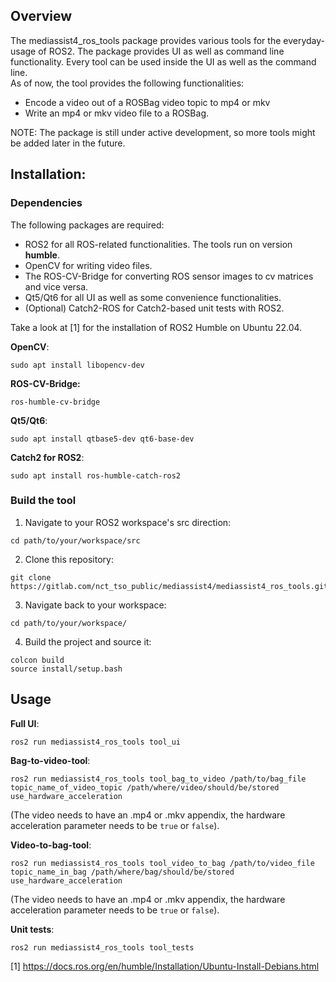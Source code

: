 ## Overview

The mediassist4_ros_tools package provides various tools for the everyday-usage of ROS2. The package provides UI as well as command line functionality. Every tool can be used inside the UI as well as the command line.\
As of now, the tool provides the following functionalities:
- Encode a video out of a ROSBag video topic to mp4 or mkv
- Write an mp4 or mkv video file to a ROSBag.

NOTE: The package is still under active development, so more tools might be added later in the future.

## Installation:

### Dependencies

The following packages are required:
- ROS2 for all ROS-related functionalities. The tools run on version **humble**.
- OpenCV for writing video files.
- The ROS-CV-Bridge for converting ROS sensor images to cv matrices and vice versa.
- Qt5/Qt6 for all UI as well as some convenience functionalities.
- (Optional) Catch2-ROS for Catch2-based unit tests with ROS2.

Take a look at [1] for the installation of ROS2 Humble on Ubuntu 22.04.

**OpenCV**:
```
sudo apt install libopencv-dev
```

**ROS-CV-Bridge:**
```
ros-humble-cv-bridge
```

**Qt5/Qt6**:
```
sudo apt install qtbase5-dev qt6-base-dev
```

**Catch2 for ROS2**:
```
sudo apt install ros-humble-catch-ros2
```

### Build the tool

1. Navigate to your ROS2 workspace's src direction:
```
cd path/to/your/workspace/src
```

2. Clone this repository:
```
git clone https://gitlab.com/nct_tso_public/mediassist4/mediassist4_ros_tools.git
```

3. Navigate back to your workspace:
```
cd path/to/your/workspace/
```

4. Build the project and source it:
```
colcon build
source install/setup.bash
```

## Usage

**Full UI**:
```
ros2 run mediassist4_ros_tools tool_ui
```

**Bag-to-video-tool**:
```
ros2 run mediassist4_ros_tools tool_bag_to_video /path/to/bag_file topic_name_of_video_topic /path/where/video/should/be/stored use_hardware_acceleration
```
(The video needs to have an .mp4 or .mkv appendix, the hardware acceleration parameter needs to be `true` or `false`).

**Video-to-bag-tool**:
```
ros2 run mediassist4_ros_tools tool_video_to_bag /path/to/video_file topic_name_in_bag /path/where/bag/should/be/stored use_hardware_acceleration
```
(The video needs to have an .mp4 or .mkv appendix, the hardware acceleration parameter needs to be `true` or `false`).

**Unit tests**:
```
ros2 run mediassist4_ros_tools tool_tests
```

[1] https://docs.ros.org/en/humble/Installation/Ubuntu-Install-Debians.html
